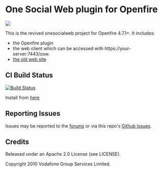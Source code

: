 # One Social Web plugin for Openfire

<img src="https://igniterealtime.github.io/openfire-osw-plugin/onesocialweb.png" /> 

This is the revived onesocialweb project for Openfire 4.7.1+. It includes: 

- the Openfire plugin
- the web client which can be accessed with https://your-server:7443/osw.
- [the old web site](https://igniterealtime.github.io/openfire-osw-plugin)

## CI Build Status

[![Build Status](https://github.com/igniterealtime/openfire-osw-plugin/workflows/Java%20CI/badge.svg)](https://github.com/igniterealtime/openfire-osw-plugin/actions)

Install from [here](https://igniterealtime.org/projects/openfire/plugin-archive.jsp?plugin=osw-openfire-plugin)

## Reporting Issues

Issues may be reported to the [forums](https://discourse.igniterealtime.org) or via this repo's [Github Issues](https://github.com/igniterealtime/openfire-osw-plugin/issues).

## Credits

Released under an Apache 2.0 License (see LICENSE).

Copyright 2010 Vodafone Group Services Limited.

